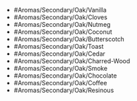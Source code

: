 - #Aromas/Secondary/Oak/Vanilla
- #Aromas/Secondary/Oak/Cloves
- #Aromas/Secondary/Oak/Nutmeg
- #Aromas/Secondary/Oak/Coconut
- #Aromas/Secondary/Oak/Butterscotch
- #Aromas/Secondary/Oak/Toast
- #Aromas/Secondary/Oak/Cedar
- #Aromas/Secondary/Oak/Charred-Wood
- #Aromas/Secondary/Oak/Smoke
- #Aromas/Secondary/Oak/Chocolate
- #Aromas/Secondary/Oak/Coffee
- #Aromas/Secondary/Oak/Resinous